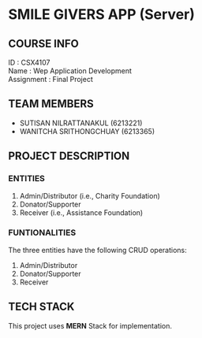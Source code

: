 # SMILE GIVERS APP (Server)

## COURSE INFO
ID : CSX4107 <br />
Name : Wep Application Development <br />
Assignment : Final Project

## TEAM MEMBERS
- SUTISAN NILRATTANAKUL (6213221) <br />
- WANITCHA SRITHONGCHUAY (6213365) 

## PROJECT DESCRIPTION
### ENTITIES
1. Admin/Distributor (i.e., Charity Foundation)
2. Donator/Supporter
3. Receiver (i.e., Assistance Foundation) 

### FUNTIONALITIES
The three entities have the following CRUD operations:
1. Admin/Distributor
2. Donator/Supporter
3. Receiver

## TECH STACK
This project uses **MERN** Stack for implementation.

